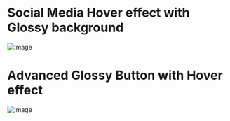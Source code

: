 # Social Media Hover effect with Glossy background

![image](https://github.com/PixelCodeCrafts/buttonEffects/assets/150881260/1acf9b3c-6d0e-48c0-b4b5-2d9a91ab5088)

# Advanced Glossy Button with Hover effect

![image](https://github.com/PixelCodeCrafts/buttonEffects/assets/150881260/6021c59a-047b-472e-bbe9-80320c873e3a)
